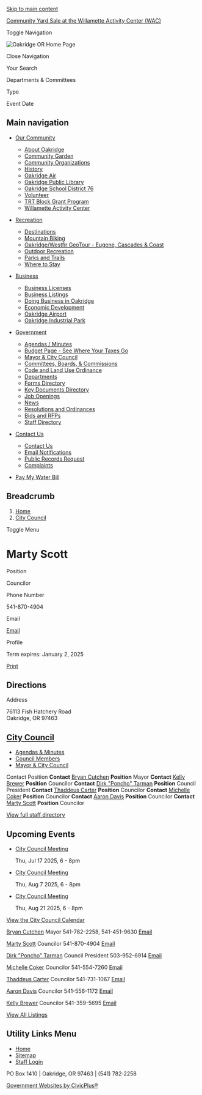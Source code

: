 [Skip to main content](https://www.ci.oakridge.or.us/citycouncil/directory-listing/marty-scott/)

[Community Yard Sale at the Willamette Activity Center (WAC)](https://www.ci.oakridge.or.us/community/page/community-yard-sale-willamette-activity-center-wac-0)

Toggle Navigation

![Oakridge OR Home Page](https://www.ci.oakridge.or.us/themes/custom/oakridgeor/oakridgeor_theme/logo.png)

Close Navigation

Your Search

Departments &amp; Committees

Type

Event Date

## Main navigation

- [Our Community](https://www.ci.oakridge.or.us/community)
  
  - [About Oakridge](https://www.ci.oakridge.or.us/community/page/welcome-oakridge-oregon)
  - [Community Garden](https://www.ci.oakridge.or.us/community/page/oakridge-community-garden)
  - [Community Organizations](https://www.ci.oakridge.or.us/community/page/community-organizations)
  - [History](https://www.ci.oakridge.or.us/community/page/history)
  - [Oakridge Air](https://www.ci.oakridge.or.us/community/page/oakridge-air-0)
  - [Oakridge Public Library](https://www.ci.oakridge.or.us/library)
  - [Oakridge School District 76](https://www.ci.oakridge.or.us/community/page/oakridge-school-district-76)
  - [Volunteer](https://www.ci.oakridge.or.us/community/page/volunteer)
  - [TRT Block Grant Program](https://www.ci.oakridge.or.us/community/page/trt-block-grant-program)
  - [Willamette Activity Center](https://www.ci.oakridge.or.us/community/page/willamette-activity-center)
- [Recreation](https://www.ci.oakridge.or.us/recreation)
  
  - [Destinations](https://www.ci.oakridge.or.us/recreation/page/destinations)
  - [Mountain Biking](https://www.ci.oakridge.or.us/recreation/page/mountain-biking-oakridge-area)
  - [Oakridge/Westfir GeoTour - Eugene, Cascades &amp; Coast](https://www.ci.oakridge.or.us/recreation/page/oakridgewestfir-geotour-eugene-cascades-coast)
  - [Outdoor Recreation](https://www.ci.oakridge.or.us/recreation/page/outdoor-recreation)
  - [Parks and Trails](https://www.ci.oakridge.or.us/recreation/page/city-parks)
  - [Where to Stay](https://www.ci.oakridge.or.us/recreation/page/where-stay)
- [Business](https://www.ci.oakridge.or.us/business)
  
  - [Business Licenses](https://www.ci.oakridge.or.us/business/page/business-licenses)
  - [Business Listings](https://www.ci.oakridge.or.us/business/page/business-listings)
  - [Doing Business in Oakridge](https://www.ci.oakridge.or.us/business/page/doing-business-oakridge)
  - [Economic Development](https://www.ci.oakridge.or.us/ed)
  - [Oakridge Airport](https://www.ci.oakridge.or.us/ed/page/oakridge-airport)
  - [Oakridge Industrial Park](https://www.ci.oakridge.or.us/business/page/oakridge-industrial-park)
- [Government](https://www.ci.oakridge.or.us/community/page/government)
  
  - [Agendas / Minutes](https://www.ci.oakridge.or.us/meetings)
  - [Budget Page - See Where Your Taxes Go](https://www.ci.oakridge.or.us/bc-bc/page/budget-101-citys-current-budget-budget-calendar-general-info)
  - [Mayor &amp; City Council](https://www.ci.oakridge.or.us/citycouncil/page/mayor-city-council)
  - [Committees, Boards, &amp; Commissions](https://www.ci.oakridge.or.us/bc)
  - [Code and Land Use Ordinance](https://www.ci.oakridge.or.us/community/page/city-oakridge-code-and-land-use-ordinance)
  - [Departments](https://www.ci.oakridge.or.us/community/page/departments)
  - [Forms Directory](https://www.ci.oakridge.or.us/forms)
  - [Key Documents Directory](https://oakridgeor.civicpluswebopen.com/document-library?search=&category%5B246%5D=246 "(opens in a new window)")
  - [Job Openings](https://www.ci.oakridge.or.us/jobs)
  - [News](https://www.ci.oakridge.or.us/news)
  - [Resolutions and Ordinances](https://www.ci.oakridge.or.us/resolutions)
  - [Bids and RFPs](https://www.ci.oakridge.or.us/rfps)
  - [Staff Directory](https://www.ci.oakridge.or.us/directory)
- [Contact Us](https://www.ci.oakridge.or.us/contact-us)
  
  - [Contact Us](https://www.ci.oakridge.or.us/contact-us "Send a note to the city.")
  - [Email Notifications](https://www.ci.oakridge.or.us/portal)
  - [Public Records Request](https://cityofoakridgeor.nextrequest.com "Request City of Oakridge Public Records (opens in a new window)")
  - [Complaints](https://www.ci.oakridge.or.us/community/page/complaint-form "Register a complaint with the city.")
- [Pay My Water Bill](https://www.doxo.com/info/city-oakridge-or "(Pay my water bill online., opens in a new window)")

## Breadcrumb

1. [Home](https://www.ci.oakridge.or.us)
2. [City Council](https://www.ci.oakridge.or.us/citycouncil)

Toggle Menu

# Marty Scott

Position

Councilor

Phone Number

541-870-4904

Email

[Email](https://www.ci.oakridge.or.us/email-contact/node/21779/field_email "Email Marty Scott (opens in a new window)")

Profile

Term expires: January 2, 2025

[Print](https://www.ci.oakridge.or.us/print/pdf/node/21779)

## Directions

Address

76113 Fish Hatchery Road  
Oakridge, OR 97463

## [City Council](https://www.ci.oakridge.or.us/citycouncil)

- [Agendas &amp; Minutes](https://oakridgeor.civicpluswebopen.com/meetings?field_smart_date_value_1=&field_smart_date_end_value=&combine=&department=All&boards-commissions=45846 "(opens in a new window)")
- [Council Members](https://www.ci.oakridge.or.us/citycouncil/page/city-council-member-directory)
- [Mayor &amp; City Council](https://www.ci.oakridge.or.us/citycouncil/page/mayor-city-council)

Contact Position **Contact** [Bryan Cutchen](https://www.ci.oakridge.or.us/citycouncil/directory-listing/bryan-cutchen) **Position** Mayor **Contact** [Kelly Brewer](https://www.ci.oakridge.or.us/citycouncil/directory-listing/kelly-brewer) **Position** Councilor **Contact** [Dirk "Poncho" Tarman](https://www.ci.oakridge.or.us/citycouncil/directory-listing/dirk-poncho-tarman) **Position** Council President **Contact** [Thaddeus Carter](https://www.ci.oakridge.or.us/citycouncil/directory-listing/thaddeus-carter) **Position** Councilor **Contact** [Michelle Coker](https://www.ci.oakridge.or.us/citycouncil/directory-listing/michelle-coker-0) **Position** Councilor **Contact** [Aaron Davis](https://www.ci.oakridge.or.us/citycouncil/directory-listing/aaron-davis) **Position** Councilor **Contact** [Marty Scott](https://www.ci.oakridge.or.us/citycouncil/directory-listing/marty-scott) **Position** Councilor

[View full staff directory](https://www.ci.oakridge.or.us/directory)

## Upcoming Events

- [City Council Meeting](https://www.ci.oakridge.or.us/citycouncil/meeting/city-council-meeting-391)
  
  Thu, Jul 17 2025, 6 - 8pm
- [City Council Meeting](https://www.ci.oakridge.or.us/citycouncil/meeting/city-council-meeting-392)
  
  Thu, Aug 7 2025, 6 - 8pm
- [City Council Meeting](https://www.ci.oakridge.or.us/citycouncil/meeting/city-council-meeting-393)
  
  Thu, Aug 21 2025, 6 - 8pm

[View the City Council Calendar](https://www.ci.oakridge.or.us/calendar?boards-commissions=45846)

[Bryan Cutchen](https://www.ci.oakridge.or.us/citycouncil/directory-listing/bryan-cutchen) Mayor 541-782-2258, 541-451-9630 [Email](https://www.ci.oakridge.or.us/email-contact/node/21769/field_email/sidebar_standard "Email Bryan Cutchen (opens in a new window)")

[Marty Scott](https://www.ci.oakridge.or.us/citycouncil/directory-listing/marty-scott) Councilor 541-870-4904 [Email](https://www.ci.oakridge.or.us/email-contact/node/21779/field_email/sidebar_standard "Email Marty Scott (opens in a new window)")

[Dirk "Poncho" Tarman](https://www.ci.oakridge.or.us/citycouncil/directory-listing/dirk-poncho-tarman) Council President 503-952-6914 [Email](https://www.ci.oakridge.or.us/email-contact/node/21772/field_email/sidebar_standard 'Email Dirk "Poncho" Tarman (opens in a new window)')

[Michelle Coker](https://www.ci.oakridge.or.us/citycouncil/directory-listing/michelle-coker-0) Councilor 541-554-7260 [Email](https://www.ci.oakridge.or.us/email-contact/node/21783/field_email/sidebar_standard "Email Michelle Coker (opens in a new window)")

[Thaddeus Carter](https://www.ci.oakridge.or.us/citycouncil/directory-listing/thaddeus-carter) Councilor 541-731-1067 [Email](https://www.ci.oakridge.or.us/email-contact/node/21775/field_email/sidebar_standard "Email Thaddeus  Carter (opens in a new window)")

[Aaron Davis](https://www.ci.oakridge.or.us/citycouncil/directory-listing/aaron-davis) Councilor 541-556-1172 [Email](https://www.ci.oakridge.or.us/email-contact/node/21777/field_email/sidebar_standard "Email Aaron  Davis (opens in a new window)")

[Kelly Brewer](https://www.ci.oakridge.or.us/citycouncil/directory-listing/kelly-brewer) Councilor 541-359-5695 [Email](https://www.ci.oakridge.or.us/email-contact/node/21773/field_email/sidebar_standard "Email Kelly Brewer (opens in a new window)")

[View All Listings](https://www.ci.oakridge.or.us/directory)

## Utility Links Menu

- [Home](https://www.ci.oakridge.or.us)
- [Sitemap](https://www.ci.oakridge.or.us/sitemap)
- [Staff Login](https://www.ci.oakridge.or.us/login?destination=%2Fcitycouncil%2Fdirectory-listing%2Fmarty-scott)

PO Box 1410 | Oakridge, OR 97463 | (541) 782‑2258

[Government Websites by CivicPlus®](https://www.civicplus.com "(opens in a new window)")